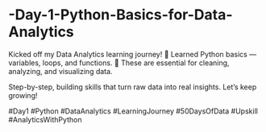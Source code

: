 # -Day-1-Python-Basics-for-Data-Analytics
Kicked off my Data Analytics learning journey!
🔹 Learned Python basics — variables, loops, and functions.
🔹 These are essential for cleaning, analyzing, and visualizing data.

Step-by-step, building skills that turn raw data into real insights.
Let’s keep growing!

#Day1 #Python #DataAnalytics #LearningJourney #50DaysOfData #Upskill #AnalyticsWithPython

